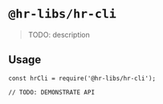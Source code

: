 # `@hr-libs/hr-cli`

> TODO: description

## Usage

```
const hrCli = require('@hr-libs/hr-cli');

// TODO: DEMONSTRATE API
```
